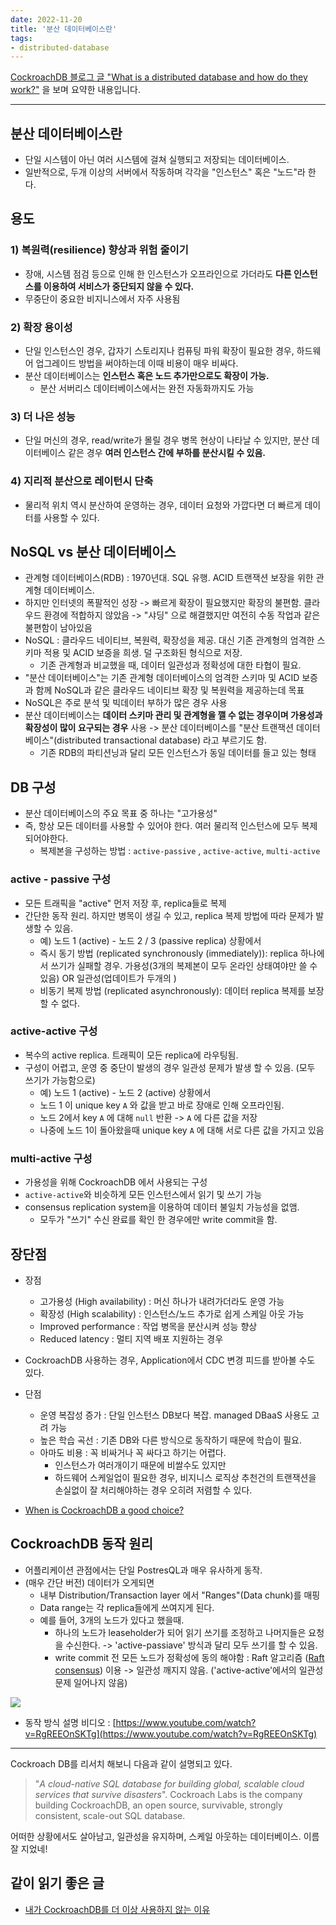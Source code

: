 ```yaml
---
date: 2022-11-20
title: '분산 데이터베이스란'
tags: 
- distributed-database
---
```


[CockroachDB 블로그 글 "What is a distributed database and how do they work?"](https://www.cockroachlabs.com/blog/what-is-a-distributed-database/#what-is-a-distributed-database) 을 보며 요약한 내용입니다. 

--- 

## 분산 데이터베이스란
- 단일 시스템이 아닌 여러 시스템에 걸쳐 실행되고 저장되는 데이터베이스. 
- 일반적으로, 두개 이상의 서버에서 작동하며 각각을 "인스턴스" 혹은 "노드"라 한다.

## 용도

### 1) 복원력(**resilience**) 향상과 위험 줄이기

- 장애, 시스템 점검 등으로 인해 한 인스턴스가 오프라인으로 가더라도 **다른 인스턴스를 이용하여 서비스가 중단되지 않을 수 있다.**  
- 무중단이 중요한 비지니스에서 자주 사용됨

### 2) 확장 용이성
- 단일 인스턴스인 경우, 갑자기 스토리지나 컴퓨팅 파워 확장이 필요한 경우, 하드웨어 업그레이드 방법을 써야하는데 이때 비용이 매우 비싸다. 
- 분산 데이터베이스는 **인스턴스 혹은 노드 추가만으로도 확장이 가능.**
	- 분산 서버리스 데이터베이스에서는 완전 자동화까지도 가능 

### 3) 더 나은 성능
- 단일 머신의 경우, read/write가 몰릴 경우 병목 현상이 나타날 수 있지만, 분산 데이터베이스 같은 경우 **여러 인스턴스 간에 부하를 분산시킬 수 있음.**

### 4) 지리적 분산으로 레이턴시 단축 
- 물리적 위치 역시 분산하여 운영하는 경우, 데이터 요청와 가깝다면 더 빠르게 데이터를 사용할 수 있다. 

## NoSQL vs 분산 데이터베이스
- 관계형 데이터베이스(RDB) : 1970년대.  SQL 유행. ACID 트랜잭션 보장을 위한 관계형 데이터베이스.
- 하지만 인터넷의 폭팔적인 성장 -> 빠르게 확장이 필요했지만 확장의 불편함. 클라우드 환경에 적합하지 않았음 -> "샤딩" 으로 해결했지만 여전히 수동 작업과 같은 불편함이 남아있음 
- NoSQL : 클라우드 네이티브, 복원력, 확장성을 제공. 대신 기존 관계형의 엄격한 스키마 적용 및 ACID 보증을 희생. 덜 구조화된 형식으로 저장. 
	- 기존 관계형과 비교했을 때, 데이터 일관성과 정확성에 대한 타협이 필요.
- "분산 데이터베이스"는 기존 관계형 데이터베이스의 엄격한 스키마 및 ACID 보증과 함께 NoSQL과 같은 클라우드 네이티브 확장 및 복원력을 제공하는데 목표
- NoSQL은 주로 분석 및 빅데이터 부하가 많은 경우 사용
- 분산 데이터베이스는 **데이터 스키마 관리 및 관계형을 깰 수 없는 경우이며 가용성과 확장성이 많이 요구되는 경우** 사용 -> 분산 데이터베이스를 "분산 트랜잭션 데이터베이스"(distributed transactional database) 라고 부르기도 함.
    - 기존 RDB의 파티션닝과 달리 모든 인스턴스가 동일 데이터를 들고 있는 형태 

## DB 구성 
- 분산 데이터베이스의 주요 목표 중 하나는 "고가용성"
- 즉, 항상 모든 데이터를 사용할 수 있어야 한다. 여러 물리적 인스턴스에 모두 복제되어야한다. 
	- 복제본을 구성하는 방법 : `active-passive` , `active-active`, `multi-active`

### active - passive 구성
- 모든 트래픽을 "active" 먼저 저장 후, replica들로 복제 
- 간단한 동작 원리. 하지만 병목이 생길 수 있고, replica 복제 방법에 따라 문제가 발생할 수 있음.
	- 예) 노드 1 (active) - 노드 2 / 3 (passive replica) 상황에서 
	- 즉시 동기 방법 (replicated synchronously (immediately)): replica 하나에서 쓰기가 실패할 경우. 가용성(3개의 복제본이 모두 온라인 상태여야만 쓸 수 있음) OR 일관성(업데이트가 두개의 )
	- 비동기 복제 방법 (replicated asynchronously):  데이터 replica 복제를 보장할 수 없다.

### active-active 구성
- 복수의 active replica. 트래픽이 모든 replica에 라우팅됨. 
- 구성이 어렵고, 운영 중 중단이 발생의 경우 일관성 문제가 발생 할 수 있음. (모두 쓰기가 가능함으로)
	- 예) 노드 1 (active) - 노드 2 (active) 상황에서 
	- 노드 1 이  unique key  `A` 와 값을 받고 바로 장애로 인해 오프라인됨. 
	- 노드 2에서 key `A` 에 대해  `null`  반환 -> `A` 에 다른 값을 저장 
	- 나중에 노드 1이 돌아왔을때 unique key `A` 에 대해 서로 다른 값을 가지고 있음 

### multi-active 구성
- 가용성을 위해 CockroachDB 에서 사용되는 구성
- `active-active`와 비슷하게 모든 인스턴스에서 읽기 및 쓰기 가능 
- consensus replication system을 이용하여 데이터 불일치 가능성을 없앰. 
	- 모두가 "쓰기" 수신 완료를 확인 한 경우에만 write commit을 함. 

## 장단점
- 장점 
	- 고가용성 (High availability) : 머신 하나가 내려가더라도 운영 가능 
	- 확장성 (High scalability) : 인스턴스/노드 추가로 쉽게 스케일 아웃 가능 
	- Improved performance : 작업 병목을 분산시켜 성능 향상 
	- Reduced latency : 멀티 지역 배포 지원하는 경우  
- CockroachDB 사용하는 경우, Application에서 CDC 변경 피드를 받아볼 수도 있다.

- 단점 
	- 운영 복잡성 증가 : 단일 인스턴스 DB보다 복잡. managed DBaaS 사용도 고려 가능
	 - 높은 학습 곡선 : 기존 DB와 다른 방식으로 동작하기 때문에 학습이 필요. 
    - 아마도 비용 : 꼭 비싸거나 꼭 싸다고 하기는 어렵다. 
	    - 인스턴스가 여러개이기 때문에 비쌀수도 있지만 
	    - 하드웨어 스케일업이 필요한 경우, 비지니스 로직상 추천건의 트랜잭션을 손실없이 잘 처리해야하는 경우 오히려 저렴할 수 있다.
- [When is CockroachDB a good choice?](https://www.cockroachlabs.com/docs/stable/frequently-asked-questions.html#when-is-cockroachdb-a-good-choice)

## CockroachDB 동작 원리 
 
- 어플리케이션 관점에서는 단일 PostresQL과 매우 유사하게 동작.
- (매우 간단 버전) 데이터가 오게되면 
	- 내부 Distribution/Transaction layer 에서 "Ranges"(Data chunk)를 매핑 
	- Data range는 각 replica들에게 쓰여지게 된다. 
	- 예를 들어, 3개의 노드가 있다고 했을때.  
		- 하나의 노드가 leaseholder가 되어 읽기 쓰기를 조정하고 나머지들은 요청을 수신한다. -> 'active-passiave' 방식과 달리 모두 쓰기를 할 수 있음. 
		- write commit 전 모든 노드가 정확성에 동의 해야함 : Raft 알고리즘 ([Raft consensus](http://thesecretlivesofdata.com/raft/)) 이용 -> 일관성 깨지지 않음.  ('active-active'에서의 일관성 문제 일어나지 않음)

![](https://user-images.githubusercontent.com/2231510/202879199-fef2a04a-ad1c-4f57-8f74-f563d3d71d45.jpeg)

- 동작 방식 설명 비디오 : [https://www.youtube.com/watch?v=RgREEOnSKTg](https://www.youtube.com/watch?v=RgREEOnSKTg)

--- 

Cockroach DB를 리서치 해보니 다음과 같이 설명되고 있다.

> "_A cloud-native SQL database for building global, scalable cloud services that survive disasters_". Cockroach Labs is the company building CockroachDB, an open source, survivable, strongly consistent, scale-out SQL database.

어떠한 상황에서도 살아남고, 일관성을 유지하며, 스케일 아웃하는 데이터베이스. 
이름 잘 지었네!

## 같이 읽기 좋은 글
- [내가 CockroachDB를 더 이상 사용하지 않는 이유
](https://velog.io/@velopert/goodbye-cockroachdb)